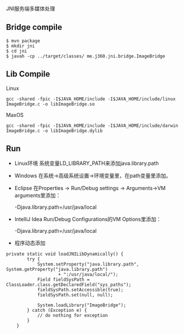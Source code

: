 JNI服务端多媒体处理


## Bridge compile

```shell
$ mvn package
$ mkdir jni
$ cd jni
$ javah -cp ../target/classes/ me.j360.jni.bridge.ImageBridge
```


## Lib Compile

Linux
```
gcc -shared -fpic -I$JAVA_HOME/include -I$JAVA_HOME/include/linux ImageBridge.c -o libImageBridge.so
```

MaxOS
```
gcc -shared -fpic -I$JAVA_HOME/include -I$JAVA_HOME/include/darwin ImageBridge.c -o libImageBridge.dylib
```

## Run

- Linux环境
系统变量LD_LIBRARY_PATH来添加java.library.path

- Windows
在系统->高级系统设置->环境变量里，在path变量里添加。

- Eclipse
在Properties -> Run/Debug settings -> Arguments->VM arguments里添加：

    -Djava.library.path=/usr/java/local

- IntelliJ Idea
Run/Debug Configurations的VM Options里添加：

    -Djava.library.path=/usr/java/local

- 程序动态添加

```
private static void loadJNILibDynamically() {
        try {
            System.setProperty("java.library.path", System.getProperty("java.library.path")
                    + ":/usr/java/local/");
            Field fieldSysPath = ClassLoader.class.getDeclaredField("sys_paths");
            fieldSysPath.setAccessible(true);
            fieldSysPath.set(null, null);
 
            System.loadLibrary("ImageBridge");
        } catch (Exception e) {
            // do nothing for exception
        }
    }
```